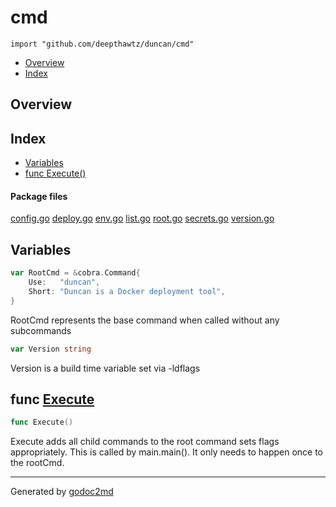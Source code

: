 

# cmd
`import "github.com/deepthawtz/duncan/cmd"`

* [Overview](#pkg-overview)
* [Index](#pkg-index)

## <a name="pkg-overview">Overview</a>



## <a name="pkg-index">Index</a>
* [Variables](#pkg-variables)
* [func Execute()](#Execute)


#### <a name="pkg-files">Package files</a>
[config.go](/src/github.com/deepthawtz/duncan/cmd/config.go) [deploy.go](/src/github.com/deepthawtz/duncan/cmd/deploy.go) [env.go](/src/github.com/deepthawtz/duncan/cmd/env.go) [list.go](/src/github.com/deepthawtz/duncan/cmd/list.go) [root.go](/src/github.com/deepthawtz/duncan/cmd/root.go) [secrets.go](/src/github.com/deepthawtz/duncan/cmd/secrets.go) [version.go](/src/github.com/deepthawtz/duncan/cmd/version.go) 



## <a name="pkg-variables">Variables</a>
``` go
var RootCmd = &cobra.Command{
    Use:   "duncan",
    Short: "Duncan is a Docker deployment tool",
}
```
RootCmd represents the base command when called without any subcommands

``` go
var Version string
```
Version is a build time variable set via -ldflags



## <a name="Execute">func</a> [Execute](/src/target/root.go?s=1163:1177#L39)
``` go
func Execute()
```
Execute adds all child commands to the root command sets flags appropriately.
This is called by main.main(). It only needs to happen once to the rootCmd.








- - -
Generated by [godoc2md](http://godoc.org/github.com/davecheney/godoc2md)
